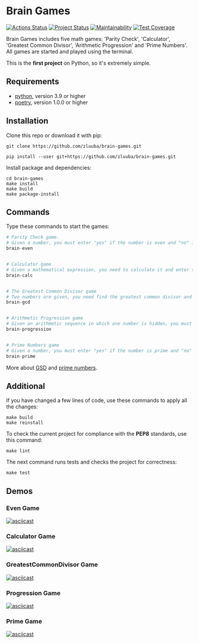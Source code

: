 # Brain Games

[![Actions Status](https://github.com/zluuba/python-project-49/workflows/hexlet-check/badge.svg)](https://github.com/zluuba/python-project-49/actions) 
[![Project Status](https://github.com/zluuba/brain-games/actions/workflows/project-check.yml/badge.svg)](https://github.com/zluuba/brain-games/actions/workflows/project-check.yml) 
[![Maintainability](https://api.codeclimate.com/v1/badges/8f30055514168a104cb1/maintainability)](https://codeclimate.com/github/zluuba/python-project-49/maintainability) 
[![Test Coverage](https://api.codeclimate.com/v1/badges/8f30055514168a104cb1/test_coverage)](https://codeclimate.com/github/zluuba/python-project-49/test_coverage)


Brain Games includes five math games: 'Parity Check', 'Calculator', 'Greatest Common Divisor', 'Arithmetic Progression' and 'Prime Numbers'.
All games are started and played using the terminal. <br />

This is the **first project** on Python, so it's extremely simple. <br />


## Requirements
- [python](https://www.python.org/), version 3.9 or higher
- [poetry](https://python-poetry.org/), version 1.0.0 or higher


## Installation
Clone this repo or download it with pip:
```ch
git clone https://github.com/zluuba/brain-games.git
```
```ch
pip install --user git+https://github.com/zluuba/brain-games.git
```

Install package and dependencies:
```ch
cd brain-games
make install
make build
make package-install
```

## Commands

Type these commands to start the games:

```python
# Parity Check game.
# Given a number, you must enter "yes" if the number is even and "no" if it's not.
brain-even


# Calculator game
# Given a mathematical expression, you need to calculate it and enter the result.
brain-calc


# The Greatest Common Divisor game
# Two numbers are given, you need find the greatest common divisor and enter the result.
brain-gcd


# Arithmetic Progression game
# Given an arithmetic sequence in which one number is hidden, you must enter the missing number.
brain-progression


# Prime Numbers game
# Given a number, you must enter "yes" if the number is prime and "no" if it's not
brain-prime
```

More about [GSD](https://en.wikipedia.org/wiki/Greatest_common_divisor) and [prime numbers](https://en.wikipedia.org/wiki/Prime_number). <br />


## Additional

If you have changed a few lines of code, use these commands to apply all the changes:
```ch
make build
make reinstall
```

To check the current project for compliance with the **PEP8** standards, use this command:
```ch
make lint
```

The next command runs tests and checks the project for correctness:
```ch
make test
```


## Demos

### Even Game
[![asciicast](https://asciinema.org/a/h6cIIpEGMbiNajL8XJ02GrOPX.svg)](https://asciinema.org/a/h6cIIpEGMbiNajL8XJ02GrOPX)

### Calculator Game
[![asciicast](https://asciinema.org/a/H00VVTCBDKfmdu3LVuOQPEMza.svg)](https://asciinema.org/a/H00VVTCBDKfmdu3LVuOQPEMza)

### GreatestCommonDivisor Game
[![asciicast](https://asciinema.org/a/hgcLbeJ0WcWTQIHewflnZrFGQ.svg)](https://asciinema.org/a/hgcLbeJ0WcWTQIHewflnZrFGQ)

### Progression Game
[![asciicast](https://asciinema.org/a/PBE94ttXoDZKKZ4EcT5A3vaC7.svg)](https://asciinema.org/a/PBE94ttXoDZKKZ4EcT5A3vaC7)

### Prime Game
[![asciicast](https://asciinema.org/a/rELtozb3KeYL1sz5XDkqLyZhv.svg)](https://asciinema.org/a/rELtozb3KeYL1sz5XDkqLyZhv)
